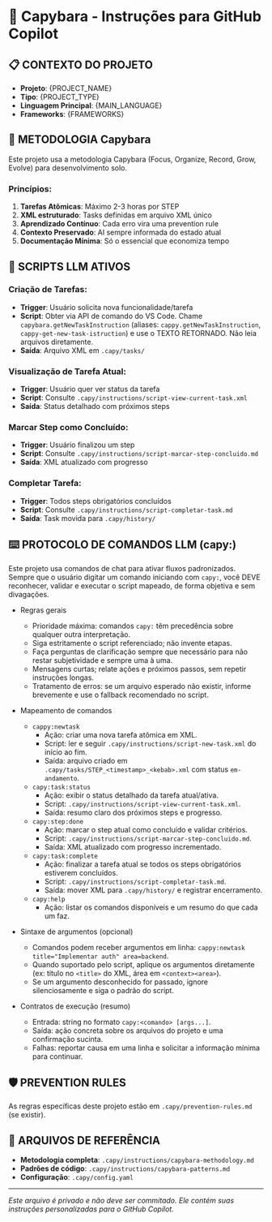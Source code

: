 # 🔨 Capybara - Instruções para GitHub Copilot

## 📋 **CONTEXTO DO PROJETO**
- **Projeto**: {PROJECT_NAME}
- **Tipo**: {PROJECT_TYPE}
- **Linguagem Principal**: {MAIN_LANGUAGE}
- **Frameworks**: {FRAMEWORKS}

## 🎯 **METODOLOGIA Capybara**
Este projeto usa a metodologia Capybara (Focus, Organize, Record, Grow, Evolve) para desenvolvimento solo.

### **Princípios:**
1. **Tarefas Atômicas**: Máximo 2-3 horas por STEP
2. **XML estruturado**: Tasks definidas em arquivo XML único
3. **Aprendizado Contínuo**: Cada erro vira uma prevention rule
4. **Contexto Preservado**: AI sempre informada do estado atual
5. **Documentação Mínima**: Só o essencial que economiza tempo

## 🤖 **SCRIPTS LLM ATIVOS**

### **Criação de Tarefas:**
- **Trigger**: Usuário solicita nova funcionalidade/tarefa
- **Script**: Obter via API de comando do VS Code. Chame `capybara.getNewTaskInstruction` (aliases: `cappy.getNewTaskInstruction`, `cappy-get-new-task-istruction`) e use o TEXTO RETORNADO. Não leia arquivos diretamente.
- **Saída**: Arquivo XML em `.capy/tasks/`

### **Visualização de Tarefa Atual:**
- **Trigger**: Usuário quer ver status da tarefa
- **Script**: Consulte `.capy/instructions/script-view-current-task.xml`
- **Saída**: Status detalhado com próximos steps

### **Marcar Step como Concluído:**
- **Trigger**: Usuário finalizou um step
- **Script**: Consulte `.capy/instructions/script-marcar-step-concluido.md`
- **Saída**: XML atualizado com progresso

### **Completar Tarefa:**
- **Trigger**: Todos steps obrigatórios concluídos
- **Script**: Consulte `.capy/instructions/script-completar-task.md`
- **Saída**: Task movida para `.capy/history/`

## ⌨️ PROTOCOLO DE COMANDOS LLM (capy:<comando>)

Este projeto usa comandos de chat para ativar fluxos padronizados. Sempre que o usuário digitar um comando iniciando com `capy:`, você DEVE reconhecer, validar e executar o script mapeado, de forma objetiva e sem divagações.

- Regras gerais
	- Prioridade máxima: comandos `capy:` têm precedência sobre qualquer outra interpretação.
	- Siga estritamente o script referenciado; não invente etapas.
	- Faça perguntas de clarificação sempre que necessário para não restar subjetividade e sempre uma à uma.
	- Mensagens curtas; relate ações e próximos passos, sem repetir instruções longas.
	- Tratamento de erros: se um arquivo esperado não existir, informe brevemente e use o fallback recomendado no script.


- Mapeamento de comandos
	- `cappy:newtask`
		- Ação: criar uma nova tarefa atômica em XML.
		- Script: ler e seguir `.capy/instructions/script-new-task.xml` do início ao fim.
		- Saída: arquivo criado em `.capy/tasks/STEP_<timestamp>_<kebab>.xml` com status `em-andamento`.
	- `capy:task:status`
		- Ação: exibir o status detalhado da tarefa atual/ativa.
		- Script: `.capy/instructions/script-view-current-task.xml`.
		- Saída: resumo claro dos próximos steps e progresso.
	- `capy:step:done`
		- Ação: marcar o step atual como concluído e validar critérios.
		- Script: `.capy/instructions/script-marcar-step-concluido.md`.
		- Saída: XML atualizado com progresso incrementado.
	- `capy:task:complete`
		- Ação: finalizar a tarefa atual se todos os steps obrigatórios estiverem concluídos.
		- Script: `.capy/instructions/script-completar-task.md`.
		- Saída: mover XML para `.capy/history/` e registrar encerramento.
	- `capy:help`
		- Ação: listar os comandos disponíveis e um resumo do que cada um faz.

- Sintaxe de argumentos (opcional)
	- Comandos podem receber argumentos em linha: `cappy:newtask title="Implementar auth" area=backend`.
	- Quando suportado pelo script, aplique os argumentos diretamente (ex: título no `<title>` do XML, área em `<context><area>`).
	- Se um argumento desconhecido for passado, ignore silenciosamente e siga o padrão do script.

- Contratos de execução (resumo)
	- Entrada: string no formato `capy:<comando> [args...]`.
	- Saída: ação concreta sobre os arquivos do projeto e uma confirmação sucinta.
	- Falhas: reportar causa em uma linha e solicitar a informação mínima para continuar.

## 🛡️ **PREVENTION RULES**
As regras específicas deste projeto estão em `.capy/prevention-rules.md` (se existir).

## 🔗 **ARQUIVOS DE REFERÊNCIA**
- **Metodologia completa**: `.capy/instructions/capybara-methodology.md`
- **Padrões de código**: `.capy/instructions/capybara-patterns.md`
- **Configuração**: `.capy/config.yaml`

---
*Este arquivo é privado e não deve ser commitado. Ele contém suas instruções personalizadas para o GitHub Copilot.*
